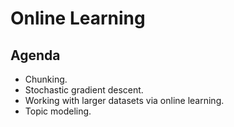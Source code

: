# Online Learning

## Agenda  
- Chunking.  
- Stochastic gradient descent.    
- Working with larger datasets via online learning.  
- Topic modeling.  
